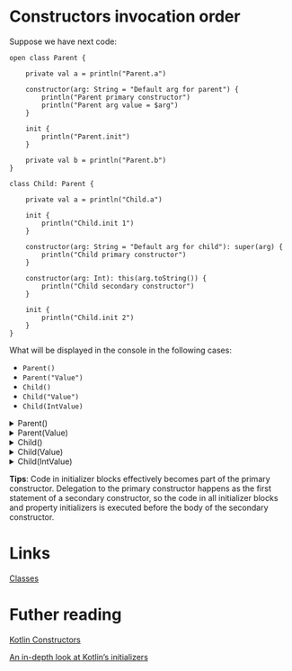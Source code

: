 # Constructors invocation order
Suppose we have next code:
```
open class Parent {

    private val a = println("Parent.a")

    constructor(arg: String = "Default arg for parent") {
        println("Parent primary constructor")
        println("Parent arg value = $arg")
    }

    init {
        println("Parent.init")
    }

    private val b = println("Parent.b")
}

class Child: Parent {

    private val a = println("Child.a")

    init {
        println("Child.init 1")
    }

    constructor(arg: String = "Default arg for child"): super(arg) {
        println("Child primary constructor")
    }

    constructor(arg: Int): this(arg.toString()) {
        println("Child secondary constructor")
    }

    init {
        println("Child.init 2")
    }
}
```

What will be displayed in the console in the following cases:
- `Parent()`
- `Parent("Value")`
- `Child()`
- `Child("Value")`
- `Child(IntValue)`

<details>
<summary>Parent()</summary>
  
```
Parent.a
Parent.init
Parent.b
Parent primary constructor
Parent arg value = Default arg for parent
```
  
</details>

<details>
<summary>Parent(Value)</summary>
  
```
Parent.a
Parent.init
Parent.b
Parent primary constructor
Parent arg value = Value
```
  
</details>

<details>
<summary>Child()</summary>
  
```
Parent.a
Parent.init
Parent.b
Parent primary constructor
Parent arg value = Default arg for child
Child.a
Child.init 1
Child.init 2
Child primary constructor
```
  
</details>

<details>
<summary>Child(Value)</summary>
  
```
Parent.a
Parent.init
Parent.b
Parent primary constructor
Parent arg value = Value
Child.a
Child.init 1
Child.init 2
Child primary constructor
```
  
</details>

<details>
<summary>Child(IntValue)</summary>
  
```
Parent.a
Parent.init
Parent.b
Parent primary constructor
Parent arg value = 2
Child.a
Child.init 1
Child.init 2
Child primary constructor
Child secondary constructor
```
  
</details>

**Tips**: Code in initializer blocks effectively becomes part of the primary constructor. Delegation to the primary constructor happens as the first statement of a secondary constructor, so the code in all initializer blocks and property initializers is executed before the body of the secondary constructor.
 
# Links
[Classes](https://kotlinlang.org/docs/classes.html#creating-instances-of-classes)

# Futher reading
[Kotlin Constructors](https://www.programiz.com/kotlin-programming/constructors)

[An in-depth look at Kotlin’s initializers](https://medium.com/keepsafe-engineering/an-in-depth-look-at-kotlins-initializers-a0420fcbf546)
